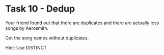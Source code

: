 # Task 10 - Dedup

Your friend found out that there are duplicates and there are actually less songs by Aerosmith.

Get the song names without duplicates.



Hint: Use DISTINCT